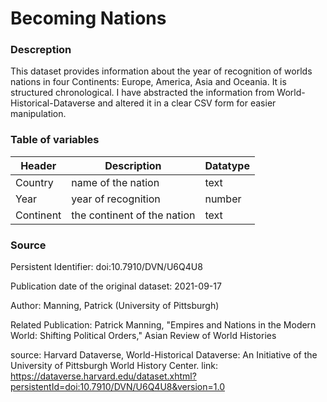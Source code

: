 # Becoming Nations

### Descreption
This dataset provides information about the year of recognition of worlds nations in four Continents: Europe, America, Asia and Oceania. It is structured chronological. I have abstracted the information from World-Historical-Dataverse and altered it in a clear CSV form for easier manipulation. 

### Table of variables

| Header    | Description                 | Datatype |
| --------- | --------------------------- | -------- |
| Country   | name of the nation          | text     |
| Year      | year of recognition         | number   |
| Continent | the continent of the nation | text     |

### Source

Persistent Identifier: doi:10.7910/DVN/U6Q4U8

Publication date of the original dataset: 2021-09-17

Author: Manning, Patrick (University of Pittsburgh)

Related Publication: Patrick Manning, "Empires and Nations in the Modern World: Shifting Political Orders," Asian Review of World Histories

source: Harvard Dataverse, World-Historical Dataverse: An Initiative of the University of Pittsburgh World History Center.
link: https://dataverse.harvard.edu/dataset.xhtml?persistentId=doi:10.7910/DVN/U6Q4U8&version=1.0
